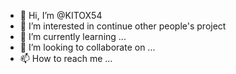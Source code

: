 - 👋 Hi, I’m @KITOX54
- 👀 I’m interested in continue other people's project
- 🌱 I’m currently learning ...
- 💞️ I’m looking to collaborate on ...
- 📫 How to reach me ...

<!---
KITOX54/KITOX54 is a ✨ special ✨ repository because its `README.md` (this file) appears on your GitHub profile.
You can click the Preview link to take a look at your changes.
--->
